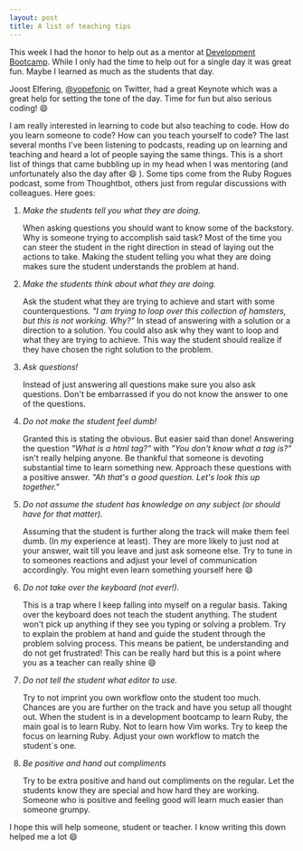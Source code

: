 ```yaml
---
layout: post
title: A list of teaching tips
---
```


This week I had the honor to help out as a mentor at [Development Bootcamp](https://www.developmentbootcamp.nl). While I only had the time to help out for a single day it was great fun. Maybe I learned as much as the students that day.


Joost Elfering, [@yopefonic](https://twitter.com/yopefonic) on Twitter, had a great Keynote which was a great help for setting the tone of the day. Time for fun but also serious coding! :smile:

I am really interested in learning to code but also teaching to code. How do you learn someone to code? How can you teach yourself to code?
The last several months I've been listening to podcasts, reading up on learning and teaching and heard a lot of people saying the same things. This is a short list of things that came bubbling up in my head when I was mentoring (and unfortunately also the day after :smile: ). Some tips come from the Ruby Rogues podcast, some from Thoughtbot, others just from regular discussions with colleagues. Here goes:


1. _Make the students tell you what they are doing._

    When asking questions you should want to know some of the backstory. Why is someone trying to accomplish said task? Most of the time you can steer the student in the right direction in stead of laying out the actions to take. Making the student telling you what they are doing makes sure the student understands the problem at hand.

2. _Make the students think about what they are doing._

    Ask the student what they are trying to achieve and start with some counterquestions. _"I am trying to loop over this collection of hamsters, but this is not working. Why?"_ In stead of answering with a solution or a direction to a solution. You could also ask why they want to loop and what they are trying to achieve. This way the student should realize if they have chosen the right solution to the problem.

3. _Ask questions!_

    Instead of just answering all questions make sure you also ask questions. Don't be embarrassed if you do not know the answer to one of the questions.

4. _Do not make the student feel dumb!_

    Granted this is stating the obvious. But easier said than done! Answering the question _"What is a html tag?"_ with _"You don't know what a tag is?"_ isn't really helping anyone. Be thankful that someone is devoting substantial time to learn something new. Approach these questions with a positive answer. _"Ah that's a good question. Let's look this up together."_

5. _Do not assume the student has knowledge on any subject (or should have for that matter)._

    Assuming that the student is further along the track will make them feel dumb. (In my experience at least). They are more likely to just nod at your answer, wait till you leave and just ask someone else. Try to tune in to someones reactions and adjust your level of communication accordingly. You might even learn something yourself here :smile:

6. _Do not take over the keyboard (not ever!)._

    This is a trap where I keep falling into myself on a regular basis. Taking over the keyboard does not teach the student anything. The student won't pick up anything if they see you typing or solving a problem. Try to explain the problem at hand and guide the student through the problem solving process. This means be patient, be understanding and do not get frustrated! This can be really hard but this is a point where you as a teacher can really shine :smile:

7. _Do not tell the student what editor to use._

    Try to not imprint you own workflow onto the student too much. Chances are you are further on the track and have you setup all thought out. When the student is in a development bootcamp to learn Ruby, the main goal is to learn Ruby. Not to learn how Vim works. Try to keep the focus on learning Ruby. Adjust your own workflow to match the student`s one.


8. _Be positive and hand out compliments_

    Try to be extra positive and hand out compliments on the regular. Let the students know they are special and how hard they are working. Someone who is positive and feeling good will learn much easier than someone grumpy.


I hope this will help someone, student or teacher. I know writing this down helped me a lot :smile:
